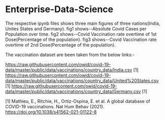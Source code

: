 # Enterprise-Data-Science
The respective ipynb files shows three main figures of three nations(India, Unites States and Germany).
fig1 shows--Absolute Covid Cases per Population over time.
fig2 shows--Covid Vaccination rate overtime of 1st Dose(Percentage of the population).
fig3 shows--Covid Vaccination rate overtime of 2nd Dose(Percentage of the population).


The vaccination dataset are been taken from the below links:-

https://raw.githubusercontent.com/owid/covid-19-data/master/public/data/vaccinations/country_data/India.csv [1]
https://raw.githubusercontent.com/owid/covid-19-data/master/public/data/vaccinations/country_data/United%20States.csv [1]
https://raw.githubusercontent.com/owid/covid-19-data/master/public/data/vaccinations/country_data/Germany.csv [1]

[1] Mathieu, E., Ritchie, H., Ortiz-Ospina, E. et al. A global database of COVID-19 vaccinations. Nat Hum Behav (2021). https://doi.org/10.1038/s41562-021-01122-8
